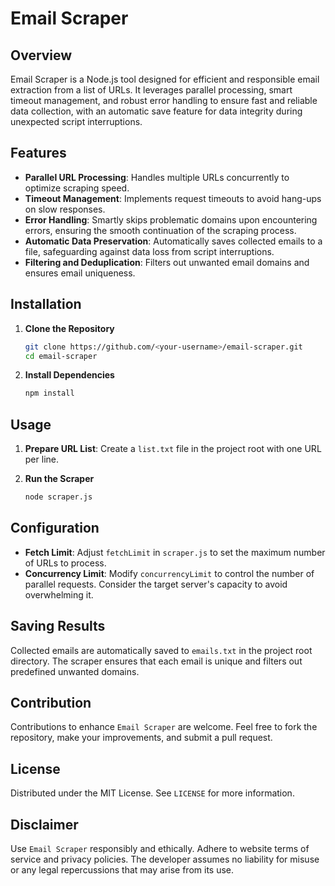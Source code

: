 # Email Scraper

## Overview
Email Scraper is a Node.js tool designed for efficient and responsible email extraction from a list of URLs. It leverages parallel processing, smart timeout management, and robust error handling to ensure fast and reliable data collection, with an automatic save feature for data integrity during unexpected script interruptions.

## Features
- **Parallel URL Processing**: Handles multiple URLs concurrently to optimize scraping speed.
- **Timeout Management**: Implements request timeouts to avoid hang-ups on slow responses.
- **Error Handling**: Smartly skips problematic domains upon encountering errors, ensuring the smooth continuation of the scraping process.
- **Automatic Data Preservation**: Automatically saves collected emails to a file, safeguarding against data loss from script interruptions.
- **Filtering and Deduplication**: Filters out unwanted email domains and ensures email uniqueness.

## Installation

1. **Clone the Repository**
    ```bash
    git clone https://github.com/<your-username>/email-scraper.git
    cd email-scraper
    ```

2. **Install Dependencies**
    ```bash
    npm install
    ```

## Usage

1. **Prepare URL List**: Create a `list.txt` file in the project root with one URL per line.

2. **Run the Scraper**
    ```bash
    node scraper.js
    ```

## Configuration

- **Fetch Limit**: Adjust `fetchLimit` in `scraper.js` to set the maximum number of URLs to process.
- **Concurrency Limit**: Modify `concurrencyLimit` to control the number of parallel requests. Consider the target server's capacity to avoid overwhelming it.

## Saving Results

Collected emails are automatically saved to `emails.txt` in the project root directory. The scraper ensures that each email is unique and filters out predefined unwanted domains.

## Contribution

Contributions to enhance `Email Scraper` are welcome. Feel free to fork the repository, make your improvements, and submit a pull request.

## License

Distributed under the MIT License. See `LICENSE` for more information.

## Disclaimer

Use `Email Scraper` responsibly and ethically. Adhere to website terms of service and privacy policies. The developer assumes no liability for misuse or any legal repercussions that may arise from its use.
